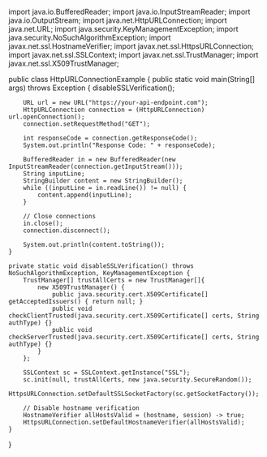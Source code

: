 import java.io.BufferedReader;
import java.io.InputStreamReader;
import java.io.OutputStream;
import java.net.HttpURLConnection;
import java.net.URL;
import java.security.KeyManagementException;
import java.security.NoSuchAlgorithmException;
import javax.net.ssl.HostnameVerifier;
import javax.net.ssl.HttpsURLConnection;
import javax.net.ssl.SSLContext;
import javax.net.ssl.TrustManager;
import javax.net.ssl.X509TrustManager;

public class HttpURLConnectionExample {
    public static void main(String[] args) throws Exception {
        disableSSLVerification();

        URL url = new URL("https://your-api-endpoint.com");
        HttpURLConnection connection = (HttpURLConnection) url.openConnection();
        connection.setRequestMethod("GET");

        int responseCode = connection.getResponseCode();
        System.out.println("Response Code: " + responseCode);

        BufferedReader in = new BufferedReader(new InputStreamReader(connection.getInputStream()));
        String inputLine;
        StringBuilder content = new StringBuilder();
        while ((inputLine = in.readLine()) != null) {
            content.append(inputLine);
        }

        // Close connections
        in.close();
        connection.disconnect();

        System.out.println(content.toString());
    }

    private static void disableSSLVerification() throws NoSuchAlgorithmException, KeyManagementException {
        TrustManager[] trustAllCerts = new TrustManager[]{
            new X509TrustManager() {
                public java.security.cert.X509Certificate[] getAcceptedIssuers() { return null; }
                public void checkClientTrusted(java.security.cert.X509Certificate[] certs, String authType) {}
                public void checkServerTrusted(java.security.cert.X509Certificate[] certs, String authType) {}
            }
        };

        SSLContext sc = SSLContext.getInstance("SSL");
        sc.init(null, trustAllCerts, new java.security.SecureRandom());
        HttpsURLConnection.setDefaultSSLSocketFactory(sc.getSocketFactory());

        // Disable hostname verification
        HostnameVerifier allHostsValid = (hostname, session) -> true;
        HttpsURLConnection.setDefaultHostnameVerifier(allHostsValid);
    }
}
